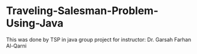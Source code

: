 # Traveling-Salesman-Problem-Using-Java
This was done by TSP in java group project for instructor: Dr. Garsah Farhan Al-Qarni
